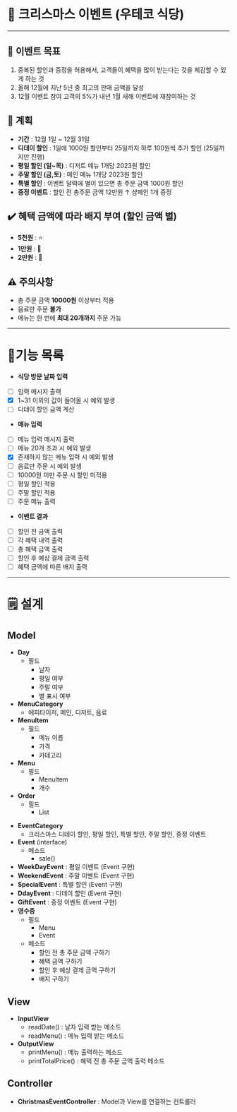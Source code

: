 # 🎉 크리스마스 이벤트 (우테코 식당)

---
## 🎯 이벤트 목표
1. 중복된 할인과 증정을 허용해서, 고객들이 혜택을 많이 받는다는 것을 체감할 수 있게 하는 것
2. 올해 12월에 지난 5년 중 최고의 판매 금액을 달성
3. 12월 이벤트 참여 고객의 5%가 내년 1월 새해 이벤트에 재참여하는 것

## 📅 계획
- **기간** : 12월 1일 ~ 12월 31일
- **디데이 할인** : 1일에 1000원 할인부터 25일까지 하루 100원씩 추가 할인 (25일까지만 진행)
- **평일 할인 (일~목)** : 디저트 메뉴 1개당 2023원 할인
- **주말 할인 (금,토)** : 메인 메뉴 1개당 2023원 할인
- **특별 할인** : 이벤트 달력에 별이 있으면 총 주문 금액 1000원 할인
- **증정 이벤트** : 할인 전 총주문 금액 12만원 ↑ 샴페인 1개 증정

## ✔️ 혜택 금액에 따라 배지 부여 (할인 금액 별)
- **5천원** : ⭐
- **1만원** : 🎄
- **2만원** : 🎅

## ⚠️ 주의사항
- 총 주문 금액 **10000원** 이상부터 적용
- 음료만 주문 **불가**
- 메뉴는 한 번에 **최대 20개까지** 주문 가능
---
# 🚀기능 목록
- **식당 방문 날짜 입력**
- [ ] 입력 메시지 출력
- [x] 1~31 이외의 값이 들어올 시 예외 발생
- [ ] 디데이 할인 금액 계산
- **메뉴 입력**
- [ ] 메뉴 입력 메시지 출력
- [ ] 메뉴 20개 초과 시 예외 발생
- [x] 존재하지 않는 메뉴 입력 시 예외 발생
- [ ] 음료만 주문 시 예외 발생
- [ ] 10000원 미만 주문 시 할인 미적용
- [ ] 평일 할인 적용
- [ ] 주말 할인 적용
- [ ] 주문 메뉴 출력
- **이벤트 결과**
- [ ] 할인 전 금액 출력
- [ ] 각 혜택 내역 출력
- [ ] 총 혜택 금액 출력
- [ ] 할인 후 예상 결제 금액 출력
- [ ] 혜택 금액에 따른 배지 출력
---
# 🗒️ 설계
## **Model**
- **Day**
  - 필드
    - 날자
    - 평일 여부
    - 주말 여부
    - 별 표시 여부
- **MenuCategory**
  - 에피타이저, 메인, 디저트, 음료
- **MenuItem**
  - 필드
    - 메뉴 이름
    - 가격
    - 카테고리
- **Menu**
  - 필드
    - MenuItem
    - 개수
- **Order**
  - 필드
    - List<Menu>
- **EventCategory**
  - 크리스마스 디데이 할인, 평일 할인, 특별 할인, 주말 할인, 증정 이벤트
- **Event** (interface)
  - 메소드
    - sale()
- **WeekDayEvent** : 평일 이벤트 (Event 구현)
- **WeekendEvent** : 주말 이벤트 (Event 구현)
- **SpecialEvent** : 특별 할인 (Event 구현)
- **DdayEvent** : 디데이 할인 (Event 구현)
- **GiftEvent** : 증정 이벤트 (Event 구현)
- **영수증**
  - 필드
    - Menu
    - Event
  - 메소드
    - 할인 전 총 주문 금액 구하기
    - 혜택 금액 구하기
    - 할인 후 예상 결제 금액 구하기
    - 배지 구하기
## View
- **InputView**
  - readDate() : 날자 입력 받는 메소드
  - readMenu() : 메뉴 입력 받는 메소드
- **OutputView**
  - printMenu() : 메뉴 출력하는 메소드
  - printTotalPrice() : 혜택 전 총 주문 금액 출력 메소드
## Controller
- **ChristmasEventController** : Model과 View를 연결하는 컨트롤러